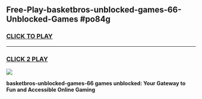 
## Free-Play-basketbros-unblocked-games-66-Unblocked-Games #po84g
<h3>
<a href="https://news.freeplayer.one?title=basketbros-unblocked-games-66&ref=8M">CLICK TO PLAY</a></h3>
<hr>

<h3>
<a href="https://news.freeplayer.one?title=basketbros-unblocked-games-66&ref=8M">CLICK 2 PLAY</a>
  
</h3>

<a href="https://news.freeplayer.one?title=basketbros-unblocked-games-66&ref=8M"><img src="https://clearcache.store/games.png"></a>


**basketbros-unblocked-games-66 games unblocked: Your Gateway to Fun and Accessible Online Gaming**
